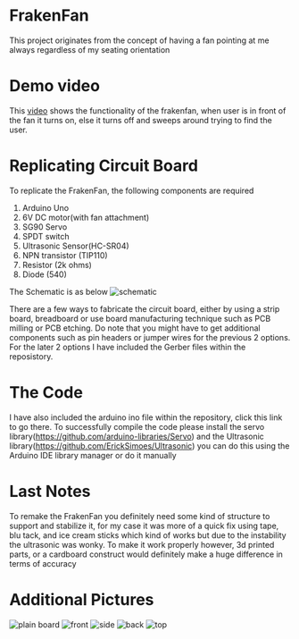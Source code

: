 # FrakenFan
This project originates from the concept of having a fan pointing at me always regardless of my seating orientation
# Demo video
This [video](https://youtu.be/52zXk20yyTI) shows the functionality of the frakenfan, when user is in front of the fan it turns on, else it turns off and sweeps around trying to find the user. 
# Replicating Circuit Board
To replicate the FrakenFan, the following components are required

1. Arduino Uno
2. 6V DC motor(with fan attachment)
3. SG90 Servo
4. SPDT switch
5. Ultrasonic Sensor(HC-SR04)
6. NPN transistor (TIP110)
7. Resistor (2k ohms)
8. Diode (540)

The Schematic is as below
![schematic](./Pictures/schematic.png)

There are a few ways to fabricate the circuit board, either by using a strip board, breadboard or use board manufacturing technique such as PCB milling or PCB etching. Do note that you might have to get additional components such as pin headers or jumper wires for the previous 2 options. For the later 2 options I have included the Gerber files within the reposistory.

# The Code
I have also included the arduino ino file within the repository, click this link to go there. To successfully compile the code please install the servo library(https://github.com/arduino-libraries/Servo) and the Ultrasonic library(https://github.com/ErickSimoes/Ultrasonic) you can do this using the Arduino IDE library manager or do it manually
# Last Notes
To remake the FrakenFan you definitely need some kind of structure to support and stabilize it, for my case it was more of a quick fix using tape, blu tack, and ice cream sticks which kind of works but due to the instability the ultrasonic was wonky. To make it work properly however, 3d printed parts, or a cardboard construct would definitely make a huge difference in terms of accuracy
# Additional Pictures
![plain board](./Pictures/plain_board.jpg)
![front](./Pictures/front.jpg)
![side](./Pictures/side.jpg)
![back](./Pictures/back.jpg)
![top](./Pictures/top.jpg)



